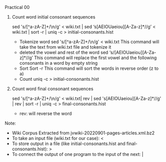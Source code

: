 Practical 00

1. Count word initial consonant sequences

    sed 's/[^a-zA-Z]\+/\n/g' < wiki.txt | sed ‘s[AEIOUaeiou][A-Za-z]*//g’ < wiki.txt | sort -r | uniq -c > initial-consonants.hist

    - Tokenize word
        sed 's/[^a-zA-Z]\+/\n/g' < wiki.txt
        This command will take the text from wiki.txt file and tokenize it
    - deleted the vowel and rest of the word
        sed ‘s/[AEIOUaeiou][A-Za-z]*//g’
        This command will replace the first vowel and the following consonants in a word by empty string
    - Sort
        Sort -r 
        This command will sort the words in reverse order (z to a)
    - Count
        uniq -c > initial-consonants.hist




2. Count word final consonant sequences

    sed 's/[^a-zA-Z]\+/\n/g' < wiki.txt| rev | sed 's[AEIOUaeiou][A-Za-z]*//g' | rev | sort -r | uniq -c > final-consonants.hist
    
    - rev: will reverse the word




Note:
  - Wiki Corpus Extracted from jvwiki-20220901-pages-articles.xml.bz2
  - To take an input file (wiki.txt for our case): < 
  - To store output in a file (like initial-consonants.hist and final-consonants.hist): >
  - To connect the output of one program to the input of the next: | 
